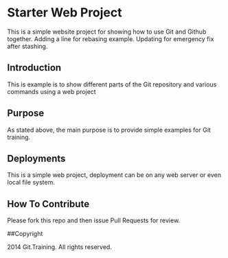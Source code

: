 # Starter Web Project

This is a simple website project for showing how to use Git and Github together. Adding a line for rebasing example. Updating for emergency fix after stashing.

## Introduction

This is example is to show different parts of the Git repository and various commands using a web project

## Purpose

As stated above, the main purpose is to provide simple examples for Git training.

## Deployments

This is a simple web project, deployment can be on any web server or even local file system.

## How To Contribute

Please fork this repo and then issue Pull Requests for review.

##Copyright

2014 Git.Training. All rights reserved.
